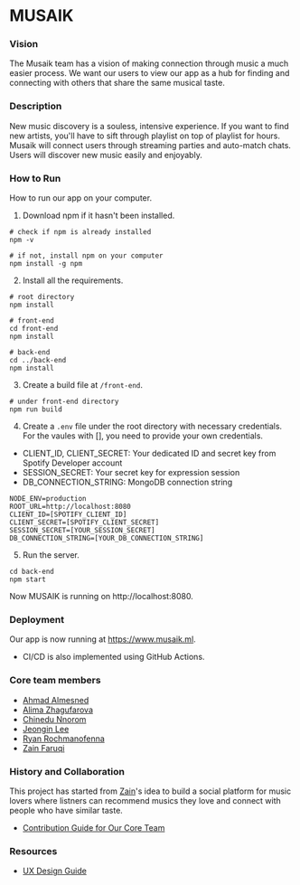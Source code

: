 # MUSAIK

### Vision
The Musaik team has a vision of making connection through music a much easier process. We want our users to view our app as a hub for finding and connecting with others that share the same musical taste. 

### Description
New music discovery is a souless, intensive experience. If you want to find new artists, you'll have to sift through playlist on top of playlist for hours. Musaik will connect users through streaming parties and auto-match chats. Users will discover new music easily and enjoyably.

### How to Run
How to run our app on your computer.
1. Download npm if it hasn't been installed.
```
# check if npm is already installed
npm -v

# if not, install npm on your computer
npm install -g npm
```
2. Install all the requirements.
```
# root directory
npm install 

# front-end
cd front-end
npm install

# back-end
cd ../back-end
npm install
```
3. Create a build file at ```/front-end```.
```
# under front-end directory
npm run build
```
4. Create a ```.env``` file under the root directory with necessary credentials. For the vaules with [], you need to provide your own credentials. 
* CLIENT_ID, CLIENT_SECRET: Your dedicated ID and secret key from Spotify Developer account
* SESSION_SECRET: Your secret key for expression session
* DB_CONNECTION_STRING: MongoDB connection string
```
NODE_ENV=production
ROOT_URL=http://localhost:8080
CLIENT_ID=[SPOTIFY_CLIENT_ID]
CLIENT_SECRET=[SPOTIFY_CLIENT_SECRET]
SESSION_SECRET=[YOUR_SESSION_SECRET]
DB_CONNECTION_STRING=[YOUR_DB_CONNECTION_STRING]
```
5. Run the server.
```
cd back-end
npm start
```
Now MUSAIK is running on http://localhost:8080.

### Deployment
Our app is now running at https://www.musaik.ml.
- CI/CD is also implemented using GitHub Actions.

### Core team members
- [Ahmad Almesned](https://github.com/Ahmadhcs)
- [Alima Zhagufarova](https://github.com/alima2104)
- [Chinedu Nnorom](https://github.com/chinedunnorom)
- [Jeongin Lee](https://github.com/jjeongin)
- [Ryan Rochmanofenna](https://github.com/ryanroch)
- [Zain Faruqi](https://github.com/zain-faruqi)

### History and Collaboration
This project has started from [Zain](https://github.com/zain-faruqi)'s idea to build a social platform for music lovers where listners can recommend musics they love and connect with people who have similar taste.

* [Contribution Guide for Our Core Team](CONTRIBUTING.md)

### Resources
* [UX Design Guide](UX-DESIGN.md)